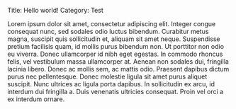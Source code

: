 Title: Hello world!
Category: Test

Lorem ipsum dolor sit amet, consectetur adipiscing elit. Integer congue consequat nunc, sed sodales odio luctus bibendum. Curabitur metus magna, suscipit quis sollicitudin et, aliquam sit amet neque. Suspendisse pretium facilisis quam, id mollis purus bibendum non. Ut porttitor non odio eu viverra. Donec ullamcorper id nibh eget egestas. In commodo rhoncus felis, vel vestibulum massa ullamcorper at. Aenean non sodales dui, fringilla lacinia libero. Donec ac mollis sem, ac mattis odio. Praesent dapibus dictum purus nec pellentesque. Donec molestie ligula sit amet purus aliquet suscipit. Nunc ultrices ac ligula porta dapibus. In sollicitudin ex arcu, id interdum dui fringilla a. Duis venenatis ultricies consequat. Proin vel orci a ex interdum ornare.
